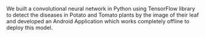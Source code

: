 We built a convolutional neural network in Python using TensorFlow library to detect the diseases in Potato and Tomato plants by the image of their leaf and developed an Android Application which works completely offline to deploy this model. 
